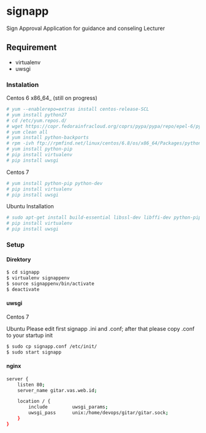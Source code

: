 # signapp
Sign Approval Application for guidance and conseling Lecturer

## Requirement
 * virtualenv
 * uwsgi

### Instalation
Centos 6 x86_64_ (still on progress)
```sh
# yum --enablerepo=extras install centos-release-SCL
# yum install python27
# cd /etc/yum.repos.d/ 
# wget https://copr.fedorainfracloud.org/coprs/pypa/pypa/repo/epel-6/pypa-pypa-epel-6.repo
# yum clean all
# yum install python-backports
# rpm -ivh ftp://rpmfind.net/linux/centos/6.8/os/x86_64/Packages/python-backports-ssl_match_hostname-3.4.0.2-2.el6.noarch.rpm
# yum install python-pip
# pip install virtualenv
# pip install uwsgi
```

Centos 7
```sh
# yum install python-pip python-dev
# pip install virtualenv
# pip install uwsgi
```


Ubuntu Installation
```sh
# sudo apt-get install build-essential libssl-dev libffi-dev python-pip python-dev nginx
# pip install virtualenv
# pip install uwsgi
```

### Setup
#### Direktory

```sh
$ cd signapp
$ virtualenv signappenv
$ source signappenv/bin/activate
$ deactivate
```

#### uwsgi

Centos 7



Ubuntu
Please edit first signapp .ini and .conf; after that please copy .conf to your startup init

```sh
$ sudo cp signapp.conf /etc/init/
$ sudo start signapp
```

#### nginx

```sh
server {
    listen 80;
    server_name gitar.vas.web.id;

    location / {
        include         uwsgi_params;
        uwsgi_pass      unix:/home/devops/gitar/gitar.sock;
    }
}
```
